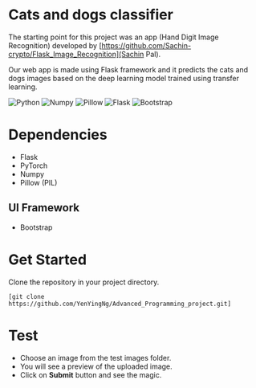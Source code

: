 # Cats and dogs classifier
The starting point for this project was an app (Hand Digit Image Recognition) developed by 
[https://github.com/Sachin-crypto/Flask_Image_Recognition](Sachin Pal).

Our web app is made using Flask framework and it predicts the cats and dogs images based on the deep learning model trained using transfer learning.

![Python](https://img.shields.io/badge/python-8338ec)
![Numpy](https://img.shields.io/badge/numpy-ffafcc)
![Pillow](https://img.shields.io/badge/pillow-00bbf9)
![Flask](https://img.shields.io/badge/flask-f72585)
![Bootstrap](https://img.shields.io/badge/bootstrap-57cc99)

# Dependencies

- Flask
- PyTorch
- Numpy
- Pillow (PIL)

## UI Framework

- Bootstrap

# Get Started

Clone the repository in your project directory.

```commandline
[git clone https://github.com/YenYingNg/Advanced_Programming_project.git]
```

# Test

- Choose an image from the test images folder.
- You will see a preview of the uploaded image.
- Click on **Submit** button and see the magic.
